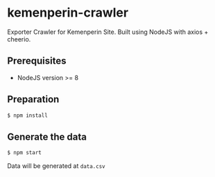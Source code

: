 # kemenperin-crawler
Exporter Crawler for Kemenperin Site. Built using NodeJS with axios + cheerio.

## Prerequisites

* NodeJS version >= 8

## Preparation

```sh
$ npm install
```

## Generate the data

```sh
$ npm start
```

Data will be generated at `data.csv`
